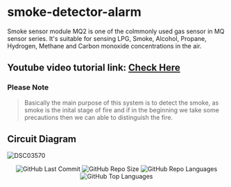 # smoke-detector-alarm
Smoke sensor module MQ2 is one of the colmmonly used gas sensor in MQ sensor series. It's suitable for sensing LPG, Smoke, Alcohol, Propane, Hydrogen, Methane and Carbon monoxide concentrations in the air. 

## Youtube video tutorial link: [Check Here](https://youtu.be/cFquw7j0lQA)

### Please Note
> Basically the main purpose of this system is to detect the smoke, as smoke is the inital stage of fire and if in the beginning we take some precautions then we can able to distinguish the fire.


## Circuit Diagram
![DSC03570](https://user-images.githubusercontent.com/63573906/163924387-d59097f8-f6d6-4ff5-8b95-03f4c4fe6243.JPG)


<div align="center">
<img alt="GitHub Last Commit" src="https://img.shields.io/github/last-commit/vidhi09-tech/smoke-detector-alarm"> 
<img alt="GitHub Repo Size" src="https://img.shields.io/github/repo-size/vidhi09-tech/smoke-detector-alarm">
<img alt="GitHub Repo Languages" src="https://img.shields.io/github/languages/count/vidhi09-tech/smoke-detector-alarm">
<img alt="GitHub Top Languages" src="https://img.shields.io/github/languages/top/vidhi09-tech/smoke-detector-alarm">
</div>
